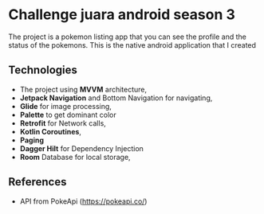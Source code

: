 # Challenge juara android season 3
The project is a pokemon listing app that you can see the profile and the status of the pokemons.
This is the native android application that I created

## Technologies
- The project using **MVVM** architecture,
- **Jetpack Navigation** and Bottom Navigation for navigating,
- **Glide** for image processing,
- **Palette** to get dominant color
- **Retrofit** for Network calls,
- **Kotlin Coroutines**,
- **Paging**
- **Dagger Hilt** for Dependency Injection
- **Room** Database for local storage,

## References
- API from PokeApi (https://pokeapi.co/)